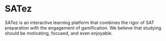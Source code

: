 # SATez
SATez is an interactive learning platform that combines the rigor of SAT preparation with the engagement of gamification. We believe that studying should be motivating, focused, and even enjoyable.
